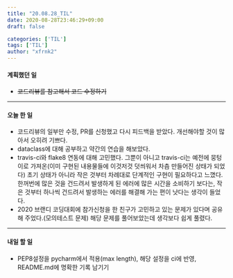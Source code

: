 ```yaml
---
title: "20.08.28_TIL"
date: 2020-08-28T23:46:29+09:00
draft: false

categories: ['TIL']
tags: ['TIL']
author: "xfrnk2"
---
```

#### 계획했던 일
+ ~~코드리뷰를 참고해서 코드 수정하기~~
---  
#### 오늘 한 일
+ 코드리뷰의 일부만 수정, PR를 신청했고 다시 피드백을 받았다. 개선해야할 것이 많아서 오히려 기쁘다.
+ dataclass에 대해 공부하고 약간의 연습을 해보았다.
+ travis-ci와 flake8 연동에 대해 고민했다. 그뿐이 아니고 travis-ci는 예전에 뭉텅이로 가져온(이미 구현된 내용물들에 이것저것 덧씌워서 차츰 만들어진 상태가 되었다) 초기 상태가 아니라 작은 것부터 차례대로 단계적인 구현이 필요하다고 느꼈다. 한꺼번에 많은 것을 건드려서 발생하게 된 에러에 많은 시간을 소비하기 보다는, 작은 것부터 하나씩 건드려서 발생하는 에러를 해결해 가는 편이 낫다는 생각이 들었다.
+ 2020 브랜디 코딩대회에 참가신청을 한 친구가 고민하고 있는 문제가 있다며 공유해 주었다.(모의테스트 문제) 해당 문제를 풀어보았는데 생각보다 쉽게 풀렸다.

---   
#### 내일 할 일 
+ PEP8설정을 pycharm에서 적용(max length), 해당 설정을 ci에 반영, README.md에 명확한 기록 남기기